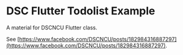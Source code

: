 # DSC Flutter Todolist Example

A material for DSCNCU Flutter class.

See [https://www.facebook.com/DSCNCU/posts/182984316887297](https://www.facebook.com/DSCNCU/posts/182984316887297).
